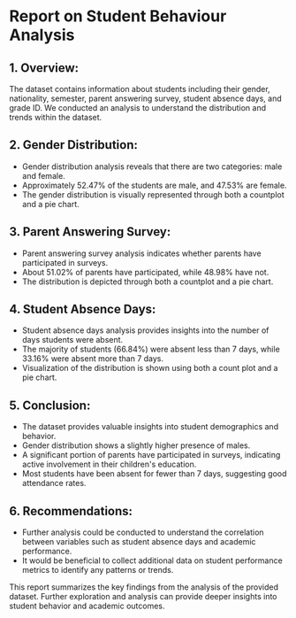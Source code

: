 # Report on Student Behaviour Analysis

## 1. Overview:
The dataset contains information about students including their gender, nationality, semester, parent answering survey, student absence days, and grade ID. We conducted an analysis to understand the distribution and trends within the dataset.

## 2. Gender Distribution:
- Gender distribution analysis reveals that there are two categories: male and female.
- Approximately 52.47% of the students are male, and 47.53% are female.
- The gender distribution is visually represented through both a countplot and a pie chart. 

## 3. Parent Answering Survey:
- Parent answering survey analysis indicates whether parents have participated in surveys.
- About 51.02% of parents have participated, while 48.98% have not.
- The distribution is depicted through both a countplot and a pie chart.

## 4. Student Absence Days:
- Student absence days analysis provides insights into the number of days students were absent.
- The majority of students (66.84%) were absent less than 7 days, while 33.16% were absent more than 7 days.
- Visualization of the distribution is shown using both a count plot and a pie chart.

## 5. Conclusion:
- The dataset provides valuable insights into student demographics and behavior.
- Gender distribution shows a slightly higher presence of males.
- A significant portion of parents have participated in surveys, indicating active involvement in their children's education.
- Most students have been absent for fewer than 7 days, suggesting good attendance rates.

## 6. Recommendations:
- Further analysis could be conducted to understand the correlation between variables such as student absence days and academic performance.
- It would be beneficial to collect additional data on student performance metrics to identify any patterns or trends.

This report summarizes the key findings from the analysis of the provided dataset. Further exploration and analysis can provide deeper insights into student behavior and academic outcomes.
